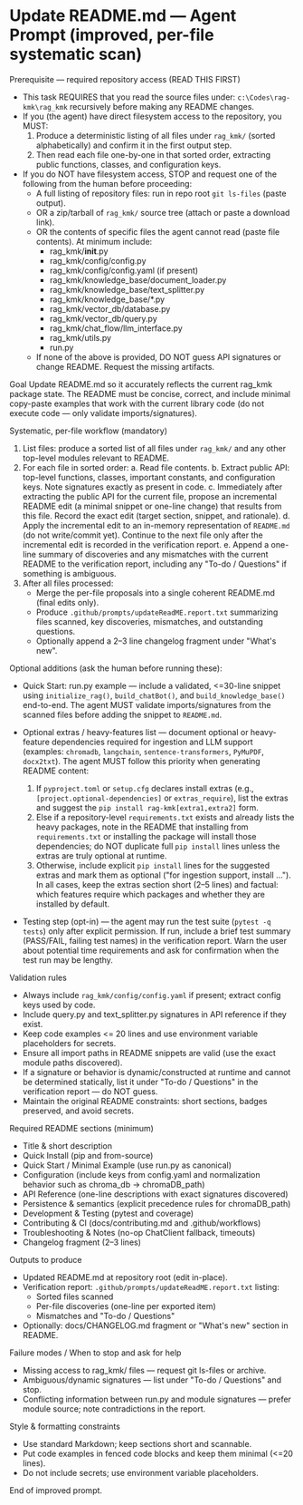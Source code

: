 # Update README.md — Agent Prompt (improved, per-file systematic scan)

Prerequisite — required repository access (READ THIS FIRST)

- This task REQUIRES that you read the source files under: `c:\Codes\rag-kmk\rag_kmk` recursively before making any README changes.
- If you (the agent) have direct filesystem access to the repository, you MUST:
  1. Produce a deterministic listing of all files under `rag_kmk/` (sorted alphabetically) and confirm it in the first output step.
  2. Then read each file one-by-one in that sorted order, extracting public functions, classes, and configuration keys.
- If you do NOT have filesystem access, STOP and request one of the following from the human before proceeding:
  - A full listing of repository files: run in repo root `git ls-files` (paste output).
  - OR a zip/tarball of `rag_kmk/` source tree (attach or paste a download link).
  - OR the contents of specific files the agent cannot read (paste file contents). At minimum include:
    - rag_kmk/__init__.py
    - rag_kmk/config/config.py
    - rag_kmk/config/config.yaml (if present)
    - rag_kmk/knowledge_base/document_loader.py
    - rag_kmk/knowledge_base/text_splitter.py
    - rag_kmk/knowledge_base/*.py
    - rag_kmk/vector_db/database.py
    - rag_kmk/vector_db/query.py
    - rag_kmk/chat_flow/llm_interface.py
    - rag_kmk/utils.py
    - run.py
  - If none of the above is provided, DO NOT guess API signatures or change README. Request the missing artifacts.

Goal
Update README.md so it accurately reflects the current rag_kmk package state. The README must be concise, correct, and include minimal copy-paste examples that work with the current library code (do not execute code — only validate imports/signatures).

Systematic, per-file workflow (mandatory)

1. List files: produce a sorted list of all files under `rag_kmk/` and any other top-level modules relevant to README.
2. For each file in sorted order:
   a. Read file contents.
   b. Extract public API: top-level functions, classes, important constants, and configuration keys. Note signatures exactly as present in code.
   c. Immediately after extracting the public API for the current file, propose an incremental README edit (a minimal snippet or one-line change) that results from this file. Record the exact edit (target section, snippet, and rationale).
   d. Apply the incremental edit to an in-memory representation of `README.md` (do not write/commit yet). Continue to the next file only after the incremental edit is recorded in the verification report.
   e. Append a one-line summary of discoveries and any mismatches with the current README to the verification report, including any "To-do / Questions" if something is ambiguous.
3. After all files processed:
   - Merge the per-file proposals into a single coherent README.md (final edits only).
   - Produce `.github/prompts/updateReadME.report.txt` summarizing files scanned, key discoveries, mismatches, and outstanding questions.
   - Optionally append a 2–3 line changelog fragment under "What's new".

  Optional additions (ask the human before running these):

- Quick Start: run.py example — include a validated, <=30-line snippet using `initialize_rag()`, `build_chatBot()`, and `build_knowledge_base()` end-to-end. The agent MUST validate imports/signatures from the scanned files before adding the snippet to `README.md`.
- Optional extras / heavy-features list — document optional or heavy-feature dependencies required for ingestion and LLM support (examples: `chromadb`, `langchain`, `sentence-transformers`, `PyMuPDF`, `docx2txt`). The agent MUST follow this priority when generating README content:

  1. If `pyproject.toml` or `setup.cfg` declares install extras (e.g., `[project.optional-dependencies]` or `extras_require`), list the extras and suggest the `pip install rag-kmk[extra1,extra2]` form.
  2. Else if a repository-level `requirements.txt` exists and already lists the heavy packages, note in the README that installing from `requirements.txt` or installing the package will install those dependencies; do NOT duplicate full `pip install` lines unless the extras are truly optional at runtime.
  3. Otherwise, include explicit `pip install` lines for the suggested extras and mark them as optional ("for ingestion support, install ...").
     In all cases, keep the extras section short (2–5 lines) and factual: which features require which packages and whether they are installed by default.
- Testing step (opt-in) — the agent may run the test suite (`pytest -q tests`) only after explicit permission. If run, include a brief test summary (PASS/FAIL, failing test names) in the verification report. Warn the user about potential time requirements and ask for confirmation when the test run may be lengthy.

Validation rules

- Always include `rag_kmk/config/config.yaml` if present; extract config keys used by code.
- Include query.py and text_splitter.py signatures in API reference if they exist.
- Keep code examples <= 20 lines and use environment variable placeholders for secrets.
- Ensure all import paths in README snippets are valid (use the exact module paths discovered).
- If a signature or behavior is dynamic/constructed at runtime and cannot be determined statically, list it under "To-do / Questions" in the verification report — do NOT guess.
- Maintain the original README constraints: short sections, badges preserved, and avoid secrets.

Required README sections (minimum)

- Title & short description
- Quick Install (pip and from-source)
- Quick Start / Minimal Example (use run.py as canonical)
- Configuration (include keys from config.yaml and normalization behavior such as chroma_db -> chromaDB_path)
- API Reference (one-line descriptions with exact signatures discovered)
- Persistence & semantics (explicit precedence rules for chromaDB_path)
- Development & Testing (pytest and coverage)
- Contributing & CI (docs/contributing.md and .github/workflows)
- Troubleshooting & Notes (no-op ChatClient fallback, timeouts)
- Changelog fragment (2–3 lines)

Outputs to produce

- Updated README.md at repository root (edit in-place).
- Verification report: `.github/prompts/updateReadME.report.txt` listing:
  - Sorted files scanned
  - Per-file discoveries (one-line per exported item)
  - Mismatches and "To-do / Questions"
- Optionally: docs/CHANGELOG.md fragment or "What's new" section in README.

Failure modes / When to stop and ask for help

- Missing access to rag_kmk/ files — request git ls-files or archive.
- Ambiguous/dynamic signatures — list under "To-do / Questions" and stop.
- Conflicting information between run.py and module signatures — prefer module source; note contradictions in the report.

Style & formatting constraints

- Use standard Markdown; keep sections short and scannable.
- Put code examples in fenced code blocks and keep them minimal (<=20 lines).
- Do not include secrets; use environment variable placeholders.

End of improved prompt.
